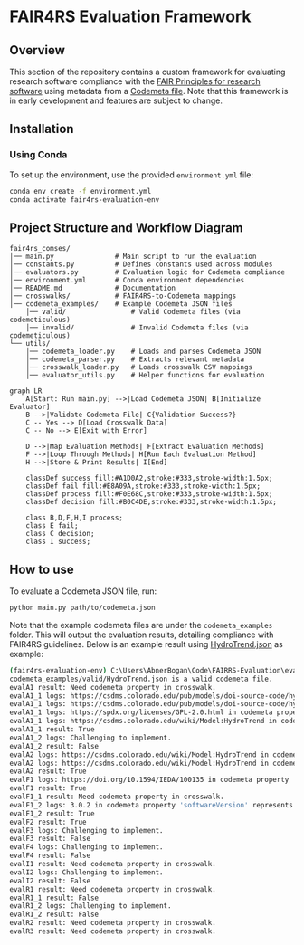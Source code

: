# FAIR4RS Evaluation Framework

## Overview

This section of the repository contains a custom framework for evaluating research software compliance with the [FAIR Principles for research software](https://www.nature.com/articles/s41597-022-01710-x) using metadata from a [Codemeta file](https://codemeta.github.io/). Note that this framework is in early development and features are subject to change.

## Installation

### Using Conda
To set up the environment, use the provided `environment.yml` file:
```sh
conda env create -f environment.yml
conda activate fair4rs-evaluation-env
```

## Project Structure and Workflow Diagram
```
fair4rs_comses/
│── main.py               # Main script to run the evaluation
│── constants.py          # Defines constants used across modules
│── evaluators.py         # Evaluation logic for Codemeta compliance
│── environment.yml       # Conda environment dependencies
│── README.md             # Documentation
│── crosswalks/           # FAIR4RS-to-Codemeta mappings
│── codemeta_examples/    # Example Codemeta JSON files
    │── valid/                # Valid Codemeta files (via codemeticulous)
    │── invalid/              # Invalid Codemeta files (via codemeticulous)
└── utils/
    │── codemeta_loader.py    # Loads and parses Codemeta JSON
    │── codemeta_parser.py    # Extracts relevant metadata
    │── crosswalk_loader.py   # Loads crosswalk CSV mappings
    │── evaluator_utils.py    # Helper functions for evaluation
```

```mermaid
graph LR
    A[Start: Run main.py] -->|Load Codemeta JSON| B[Initialize Evaluator]
    B -->|Validate Codemeta File| C{Validation Success?}
    C -- Yes --> D[Load Crosswalk Data]
    C -- No --> E[Exit with Error]

    D -->|Map Evaluation Methods| F[Extract Evaluation Methods]
    F -->|Loop Through Methods| H[Run Each Evaluation Method]
    H -->|Store & Print Results| I[End]

    classDef success fill:#A1D0A2,stroke:#333,stroke-width:1.5px;
    classDef fail fill:#E8A09A,stroke:#333,stroke-width:1.5px;
    classDef process fill:#F0E68C,stroke:#333,stroke-width:1.5px;
    classDef decision fill:#B0C4DE,stroke:#333,stroke-width:1.5px;

    class B,D,F,H,I process;
    class E fail;
    class C decision;
    class I success;

```


## How to use
To evaluate a Codemeta JSON file, run:
```sh
python main.py path/to/codemeta.json
```
Note that the example codemeta files are under the `codemeta_examples` folder.  This will output the evaluation results, detailing compliance with FAIR4RS guidelines. Below is an example result using [HydroTrend.json](codemeta_examples/valid/HydroTrend.json) as example:

```sh
(fair4rs-evaluation-env) C:\Users\AbnerBogan\Code\FAIRRS-Evaluation\evaluators\fair4rs_comses>python main.py codemeta_examples/valid/HydroTrend.json
codemeta_examples/valid/HydroTrend.json is a valid codemeta file.
evalA1 result: Need codemeta property in crosswalk.
evalA1_1 logs: https://csdms.colorado.edu/pub/models/doi-source-code/hydrotrend-10.1594.IEDA.100135-3.0.2.tar.gz in codemeta property 'downloadUrl' provides access to the software.
evalA1_1 logs: https://csdms.colorado.edu/pub/models/doi-source-code/hydrotrend-10.1594.IEDA.100135-3.0.2.tar.gz in codemeta property 'installUrl' provides access to the software.
evalA1_1 logs: https://spdx.org/licenses/GPL-2.0.html in codemeta property 'license' provides access to the software.
evalA1_1 logs: https://csdms.colorado.edu/wiki/Model:HydroTrend in codemeta property 'url' provides access to the software.
evalA1_1 result: True
evalA1_2 logs: Challenging to implement.
evalA1_2 result: False
evalA2 logs: https://csdms.colorado.edu/wiki/Model:HydroTrend in codemeta property 'identifier' provides access to the software metadata.
evalA2 logs: https://csdms.colorado.edu/wiki/Model:HydroTrend in codemeta property 'url' provides access to the software metadata.
evalA2 result: True
evalF1 logs: https://doi.org/10.1594/IEDA/100135 in codemeta property 'identifier' is a globally unique and persistent identifier.
evalF1 result: True
evalF1_1 result: Need codemeta property in crosswalk.
evalF1_2 logs: 3.0.2 in codemeta property 'softwareVersion' represents valid semantic versioning.
evalF1_2 result: True
evalF2 result: True
evalF3 logs: Challenging to implement.
evalF3 result: False
evalF4 logs: Challenging to implement.
evalF4 result: False
evalI1 result: Need codemeta property in crosswalk.
evalI2 logs: Challenging to implement.
evalI2 result: False
evalR1 result: Need codemeta property in crosswalk.
evalR1_1 result: False
evalR1_2 logs: Challenging to implement.
evalR1_2 result: False
evalR2 result: Need codemeta property in crosswalk.
evalR3 result: Need codemeta property in crosswalk.
```